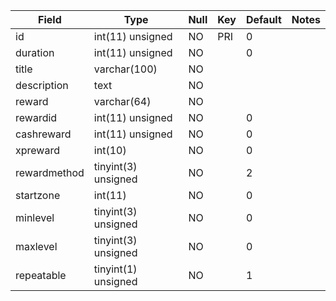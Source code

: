 **Field**|**Type**|**Null**|**Key**|**Default**|**Notes**
-----|-----|-----|-----|-----|-----
id|int(11) unsigned|NO|PRI|0| 
duration|int(11) unsigned|NO| |0| 
title|varchar(100)|NO| | | 
description|text|NO| | | 
reward|varchar(64)|NO| | | 
rewardid|int(11) unsigned|NO| |0| 
cashreward|int(11) unsigned|NO| |0| 
xpreward|int(10)|NO| |0| 
rewardmethod|tinyint(3) unsigned|NO| |2| 
startzone|int(11)|NO| |0| 
minlevel|tinyint(3) unsigned|NO| |0| 
maxlevel|tinyint(3) unsigned|NO| |0| 
repeatable|tinyint(1) unsigned|NO| |1| 